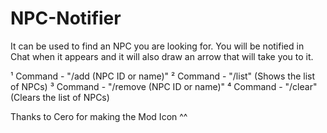 # NPC-Notifier

It can be used to find an NPC you are looking for.
You will be notified in Chat when it appears and it will also draw an arrow that will take you to it.

¹ Command - "/add (NPC ID or name)"
² Command - "/list" (Shows the list of NPCs)
³ Command - "/remove (NPC ID or name)"
⁴ Command - "/clear" (Clears the list of NPCs)

Thanks to Cero for making the Mod Icon ^^
